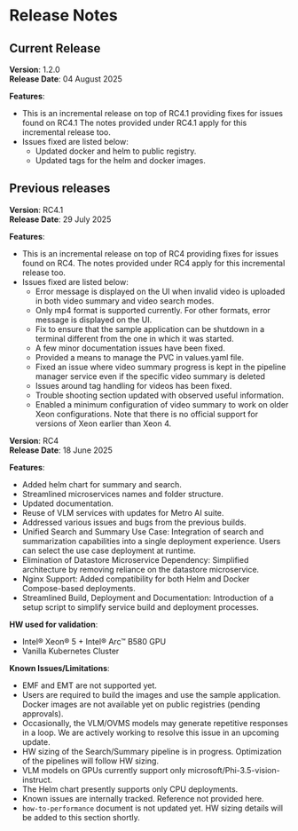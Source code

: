 # Release Notes


## Current Release
**Version**: 1.2.0 \
**Release Date**: 04 August 2025  

**Features**:
- This is an incremental release on top of RC4.1 providing fixes for issues found on RC4.1 The notes provided under RC4.1 apply for this incremental release too.
- Issues fixed are listed below:
    - Updated docker and helm to public registry.
    - Updated tags for the helm and docker images. 


## Previous releases

**Version**: RC4.1 \
**Release Date**: 29 July 2025  

**Features**:
- This is an incremental release on top of RC4 providing fixes for issues found on RC4. The notes provided under RC4 apply for this incremental release too.
- Issues fixed are listed below:
    - Error message is displayed on the UI when invalid video is uploaded in both video summary and video search modes.
    - Only mp4 format is supported currently. For other formats, error message is displayed on the UI.
    - Fix to ensure that the sample application can be shutdown in a terminal different from the one in which it was started.
    - A few minor documentation issues have been fixed.
    - Provided a means to manage the PVC in values.yaml file.
    - Fixed an issue where video summary progress is kept in the pipeline manager service even if the specific video summary is deleted
    - Issues around tag handling for videos has been fixed.
    - Trouble shooting section updated with observed useful information.
    - Enabled a minimum configuration of video summary to work on older Xeon configurations. Note that there is no official support for versions of Xeon earlier than Xeon 4.

**Version**: RC4 \
**Release Date**: 18 June 2025  

**Features**:
- Added helm chart for summary and search.
- Streamlined microservices names and folder structure.
- Updated documentation.
- Reuse of VLM services with updates for Metro AI suite.
- Addressed various issues and bugs from the previous builds.
- Unified Search and Summary Use Case: Integration of search and summarization capabilities into a single deployment experience. Users can select the use case deployment at runtime.
- Elimination of Datastore Microservice Dependency: Simplified architecture by removing reliance on the datastore microservice.
- Nginx Support: Added compatibility for both Helm and Docker Compose-based deployments.
- Streamlined Build, Deployment and Documentation: Introduction of a setup script to simplify service build and deployment processes.

**HW used for validation**:
- Intel® Xeon® 5 + Intel® Arc&trade; B580 GPU
- Vanilla Kubernetes Cluster

**Known Issues/Limitations**:
- EMF and EMT are not supported yet.
- Users are required to build the images and use the sample application. Docker images are not available yet on public registries (pending approvals).
- Occasionally, the VLM/OVMS models may generate repetitive responses in a loop. We are actively working to resolve this issue in an upcoming update.
- HW sizing of the Search/Summary pipeline is in progress. Optimization of the pipelines will follow HW sizing.
- VLM models on GPUs currently support only microsoft/Phi-3.5-vision-instruct.
- The Helm chart presently supports only CPU deployments.
- Known issues are internally tracked. Reference not provided here.
- `how-to-performance` document is not updated yet. HW sizing details will be added to this section shortly.
